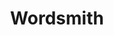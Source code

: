 ---
layout: portfolio_entry
url-title: getwordsmith.co
title: Wordsmith
image: img/Wordsmith.png
desc: Wordsmith is a jQuery plug-in that adds on-demand word definitions to sites.
site-url: http://getwordsmith.co
---